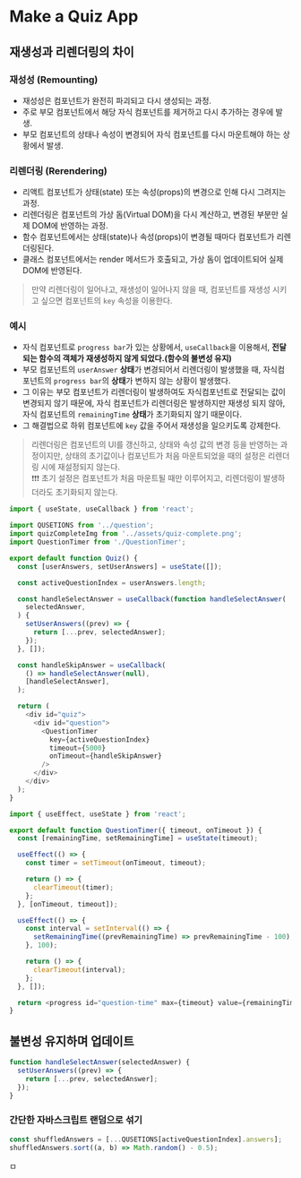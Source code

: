 # Make a Quiz App

## 재생성과 리렌더링의 차이

### 재성성 (Remounting)

- 재성성은 컴포넌트가 완전히 파괴되고 다시 생성되는 과정.
- 주로 부모 컴포넌트에서 해당 자식 컴포넌트를 제거하고 다시 추가하는 경우에 발생.
- 부모 컴포넌트의 상태나 속성이 변경되어 자식 컴포넌트를 다시 마운트해야 하는 상황에서 발생.

### 리렌더링 (Rerendering)

- 리액트 컴포넌트가 상태(state) 또는 속성(props)의 변경으로 인해 다시 그려지는 과정.
- 리렌더링은 컴포넌트의 가상 돔(Virtual DOM)을 다시 계산하고, 변경된 부분만 실제 DOM에 반영하는 과정.
- 함수 컴포넌트에서는 상태(state)나 속성(props)이 변경될 때마다 컴포넌트가 리렌더링된다.
- 클래스 컴포넌트에서는 render 메서드가 호출되고, 가상 돔이 업데이트되어 실제 DOM에 반영된다.

> 만약 리렌더링이 일어나고, 재생성이 일어나지 않을 때, 컴포넌트를 재생성 시키고 싶으면 컴포넌트의 `key` 속성을 이용한다.

### 예시

- 자식 컴포넌트로 `progress bar`가 있는 상황에서, `useCallback`을 이용해서, **전달되는 함수의 객체가 재생성하지 않게 되었다.(함수의 불변성 유지)**
- 부모 컴포넌트의 `userAnswer` **상태**가 변경되어서 리렌더링이 발생했을 때, 자식컴포넌트의 `progress bar`의 **상태**가 변하지 않는 상황이 발생했다.
- 그 이유는 부모 컴포넌트가 리렌더링이 발생하여도 자식컴포넌트로 전달되는 값이 변경되지 않기 때문에, 자식 컴포넌트가 리렌더링은 발생하지만 재생성 되지 않아, 자식 컴포넌트의 `remainingTime` **상태**가 초기화되지 않기 때문이다.
- 그 해결법으로 하위 컴포넌트에 `key` 값을 주어서 재생성을 일으키도록 강제한다.

> 리렌더링은 컴포넌트의 UI를 갱신하고, 상태와 속성 값의 변경 등을 반영하는 과정이지만, 상태의 초기값이나 컴포넌트가 처음 마운트되었을 때의 설정은 리렌더링 시에 재설정되지 않는다. <br/>
> ❗❗❗ 초기 설정은 컴포넌트가 처음 마운트될 때만 이루어지고, 리렌더링이 발생하더라도 초기화되지 않는다.
```javascript
import { useState, useCallback } from 'react';

import QUSETIONS from '../question';
import quizCompleteImg from '../assets/quiz-complete.png';
import QuestionTimer from './QuestionTimer';

export default function Quiz() {
  const [userAnswers, setUserAnswers] = useState([]);

  const activeQuestionIndex = userAnswers.length;

  const handleSelectAnswer = useCallback(function handleSelectAnswer(
    selectedAnswer,
  ) {
    setUserAnswers((prev) => {
      return [...prev, selectedAnswer];
    });
  }, []);

  const handleSkipAnswer = useCallback(
    () => handleSelectAnswer(null),
    [handleSelectAnswer],
  );

  return (
    <div id="quiz">
      <div id="question">
        <QuestionTimer
          key={activeQuestionIndex}
          timeout={5000}
          onTimeout={handleSkipAnswer}
        />
      </div>
    </div>
  );
}

```

```javascript
import { useEffect, useState } from 'react';

export default function QuestionTimer({ timeout, onTimeout }) {
  const [remainingTime, setRemainingTime] = useState(timeout);

  useEffect(() => {
    const timer = setTimeout(onTimeout, timeout);

    return () => {
      clearTimeout(timer);
    };
  }, [onTimeout, timeout]);

  useEffect(() => {
    const interval = setInterval(() => {
      setRemainingTime((prevRemainingTime) => prevRemainingTime - 100);
    }, 100);

    return () => {
      clearTimeout(interval);
    };
  }, []);

  return <progress id="question-time" max={timeout} value={remainingTime} />;
}
```

## 불변성 유지하며 업데이트

```javascript
function handleSelectAnswer(selectedAnswer) {
  setUserAnswers((prev) => {
    return [...prev, selectedAnswer];
  });
}
```

### 간단한 자바스크립트 랜덤으로 섞기

```javascript
const shuffledAnswers = [...QUSETIONS[activeQuestionIndex].answers];
shuffledAnswers.sort((a, b) => Math.random() - 0.5);
```









ㅁ
